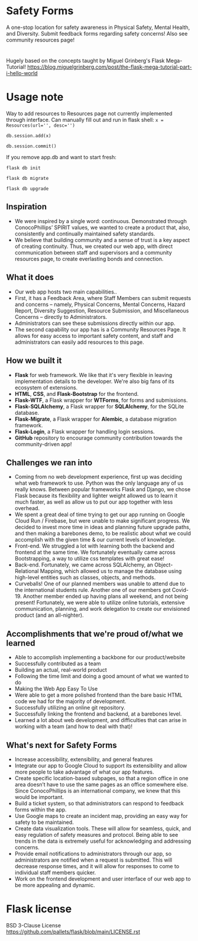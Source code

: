 # Safety Forms
A one-stop location for safety awareness in Physical Safety, Mental Health, and Diversity. Submit feedback forms regarding safety concerns! Also see community resources page!

#
Hugely based on the concepts taught by Miguel Grinberg's Flask Mega-Tutorial! https://blog.miguelgrinberg.com/post/the-flask-mega-tutorial-part-i-hello-world

# Usage note

Way to add resources to Resources page not currently implemented through interface. Can manually fill out and run in flask shell:
`x = Resources(url='', desc='')`

`db.session.add(x)`

`db.session.commit()`

If you remove app.db and want to start fresh:

`flask db init`

`flask db migrate`

`flask db upgrade`

## Inspiration

* We were inspired by a single word: continuous. Demonstrated through ConocoPhillips’ SPIRIT values, we wanted to create a product that, also, consistently and continually maintained safety standards.
* We believe that building community and a sense of trust is a key aspect of creating continuity. Thus, we created our web app, with direct communication between staff and supervisors and a community resources page, to create everlasting bonds and connection.

## What it does
* Our web app hosts two main capabilities..
* First, it has a Feedback Area, where Staff Members can submit requests and concerns – namely, Physical Concerns, Mental Concerns, Hazard Report, Diversity Suggestion, Resource Submission, and Miscellaneous Concerns – directly to Administrators.
* Administrators can see these submissions directly within our app.
* The second capability our app has is a Community Resources Page. It allows for easy access to important safety content, and staff and administrators can easily add resources to this page.


## How we built it
* <b>Flask</b> for web framework. We like that it's very flexible in leaving implementation details to the developer. We're also big fans of its ecosystem of extensions.
* <b>HTML</b>, <b>CSS</b>, and <b>Flask-Bootstrap</b> for the frontend.
* <b>Flask-WTF</b>, a Flask wrapper for <b>WTForms</b>, for forms and submissions.
* <b>Flask-SQLAlchemy</b>, a Flask wrapper for <b>SQLAlchemy</b>, for the SQLite database.
* <b>Flask-Migrate</b>, a Flask wrapper for <b>Alembic</b>, a database migration framework.
* <b>Flask-Login</b>, a Flask wrapper for handling login sessions.
* <b>GitHub</b> repository to encourage community contribution towards the community-driven app!

## Challenges we ran into

* Coming from no web development experience, first up was deciding what web framework to use. Python was the only language any of us really knows. Between popular frameworks Flask and Django, we chose Flask because its flexibility and lighter weight allowed us to learn it much faster, as well as allow us to put our app together with less overhead.
* We spent a great deal of time trying to get our app running on Google Cloud Run / Firebase, but were unable to make significant progress. We decided to invest more time in ideas and planning future upgrade paths, and then making a barebones demo, to be realistic about what we could accomplish with the given time & our current levels of knowledge.
* Front-end. We struggled a lot with learning both the backend and frontend at the same time. We fortunately eventually came across Bootstrapping, a way to utilize css templates with great ease!
* Back-end. Fortunately, we came across SQLAlchemy, an Object-Relational Mapping, which allowed us to manage the database using high-level entities such as classes, objects, and methods.
* Curveballs! One of our planned members was unable to attend due to the international students rule. Another one of our members got Covid-19. Another member ended up having plans all weekend, and not being present! Fortunately, we were able to utilize online tutorials, extensive communication, planning, and work delegation to create our envisioned product (and an all-nighter).

## Accomplishments that we're proud of/what we learned

* Able to accomplish implementing a backbone for our product/website
* Successfully contributed as a team
* Building an actual, real-world product
* Following the time limit and doing a good amount of what we wanted to do
* Making the Web App Easy To Use
* Were able to get a more polished frontend than the bare basic HTML code we had for the majority of development.
* Successfully utilizing an online git repository.
* Successfully linking the frontend and backend, at a barebones level.
* Learned a lot about web development, and difficulties that can arise in working with a team (and how to deal with that)!


## What's next for Safety Forms

* Increase accessibility, extensibility, and general features
* Integrate our app to Google Cloud to support its extensibility and allow more people to take advantage of what our app features. 
* Create specific location-based subpages, so that a region office in one area doesn’t have to use the same pages as an office somewhere else. Since ConocoPhillips is an international company, we knew that this would be important. 
* Build a ticket system, so that administrators can respond to feedback forms within the app. 
* Use Google maps to create an incident map, providing an easy way for safety to be maintained.
* Create data visualization tools. These will allow for seamless, quick, and easy regulation of safety measures and protocol. Being able to see trends in the data is extremely useful for acknowledging and addressing concerns.
* Provide email notifications to administrators through our app, so administrators are notified when a request is submitted. This will decrease response times, and it will allow for responses to come to individual staff members quicker. 
* Work on the frontend development and user interface of our web app to be more appealing and dynamic.

# Flask license
BSD 3-Clause License https://github.com/pallets/flask/blob/main/LICENSE.rst
